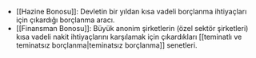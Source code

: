 - [[Hazine Bonosu]]: Devletin bir yıldan kısa vadeli borçlanma ihtiyaçları için çıkardığı borçlanma aracı.
- [[Finansman Bonosu]]: Büyük anonim şirketlerin (özel sektör şirketleri) kısa vadeli nakit ihtiyaçlarını karşılamak için çıkardıkları [[teminatlı ve teminatsız borçlanma|teminatsız borçlanma]] senetleri.